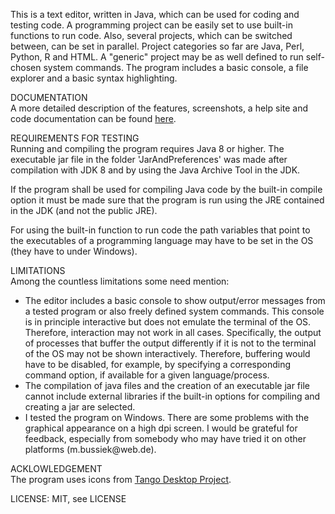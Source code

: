 This is a text editor, written in Java, which can be used for coding and testing code.
A programming project can be easily set to use built-in functions to run code. Also,
several projects, which can be switched between, can be set in parallel. Project categories
so far are Java, Perl, Python, R and HTML. A "generic" project may be as well defined
to run self-chosen system commands. The program includes a basic console, a file explorer
and a basic syntax highlighting.
<p>
DOCUMENTATION<br>
A more detailed description of the features, screenshots, a help site and code documentation
can be found <a href="https://eadgyth.github.io/Programming-Editor/">here</a>.
<p>
REQUIREMENTS FOR TESTING<br>
Running and compiling the program requires Java 8 or higher. The executable jar file in the
folder 'JarAndPreferences' was made after compilation with JDK 8 and by using the Java
Archive Tool in the JDK.
<p>
If the program shall be used for compiling Java code by the built-in compile option it must be
made sure that the program is run using the JRE contained in the JDK (and not the public JRE).
<p>
For using the built-in function to run code the path variables that point to the executables
of a programming language may have to be set in the OS (they have to under Windows).
<p>
LIMITATIONS<br>
Among the countless limitations some need mention:
<ul>
<li>The editor includes a basic console to show output/error messages from a tested program
    or also freely defined system commands. This console is in principle interactive but
    does not emulate the terminal of the OS. Therefore, interaction may not work in all cases.
    Specifically, the output of processes that buffer the output differently if it is not to
    the terminal of the OS may not be shown interactively. Therefore, buffering would have
    to be disabled, for example, by specifying a corresponding command option, if available
    for a given language/process.</li>
<li>The compilation of java files and the creation of an executable jar file cannot include
    external libraries if the built-in options for compiling and creating a jar are selected.</li>
<li>I tested the program on Windows. There are some problems with the graphical appearance
    on a high dpi screen. I would be grateful for feedback, especially from somebody who may
    have tried it on other platforms (m.bussiek@web.de).</li>
</ul>
<p>
ACKLOWLEDGEMENT<br>
The program uses icons from
<a href="https://github.com/Distrotech/tango-icon-theme">Tango Desktop Project</a>.
<p>
LICENSE: MIT, see LICENSE<br>
